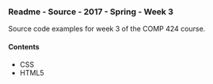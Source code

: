 ### Readme - Source - 2017 - Spring - Week 3

Source code examples for week 3 of the COMP 424 course.

#### Contents
* CSS
* HTML5
